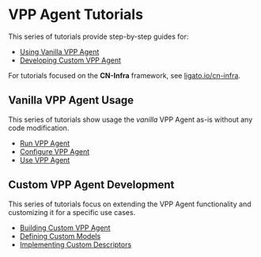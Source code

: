 # VPP Agent Tutorials

This series of tutorials provide step-by-step guides for:
- [Using Vanilla VPP Agent](#vanilla-vpp-agent-usage)
- [Developing Custom VPP Agent](#custom-vpp-agent-development)

For tutorials focused on the **CN-Infra** framework, see [ligato.io/cn-infra][cn-infra].

## Vanilla VPP Agent Usage

This series of tutorials show usage the _vanilla_ VPP Agent as-is without any code 
modification.

- [Run VPP Agent](001_run-vppagent.md)
- [Configure VPP Agent](002_configure-vppagent.md)
- [Use VPP Agent](003_use-vppagent.md)

## Custom VPP Agent Development

This series of tutorials focus on extending the VPP Agent functionality and customizing it
for a specific use cases.

- [Building Custom VPP Agent](101_custom-vppagent.md)
- [Defining Custom Models](102_custom-model.md)
- [Implementing Custom Descriptors](103_custom-descriptor.md)

[cn-infra]: https://ligato.io/cn-infra/
